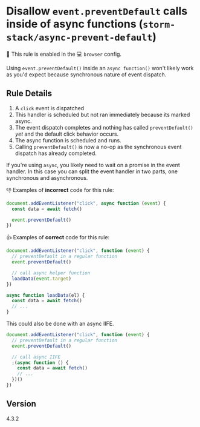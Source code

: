 # Disallow `event.preventDefault` calls inside of async functions (`storm-stack/async-prevent-default`)

💼 This rule is enabled in the 💻 `browser` config.

<!-- end auto-generated rule header -->

Using `event.preventDefault()` inside an `async function()` won't likely work as
you'd expect because synchronous nature of event dispatch.

## Rule Details

1. A `click` event is dispatched
2. This handler is scheduled but not ran immediately because its marked async.
3. The event dispatch completes and nothing has called `preventDefault()` _yet_
   and the default click behavior occurs.
4. The async function is scheduled and runs.
5. Calling `preventDefault()` is now a no-op as the synchronous event dispatch
   has already completed.

If you're using `async`, you likely need to wait on a promise in the event
handler. In this case you can split the event handler in two parts, one
synchronous and asynchronous.

👎 Examples of **incorrect** code for this rule:

```js
document.addEventListener("click", async function (event) {
  const data = await fetch()

  event.preventDefault()
})
```

👍 Examples of **correct** code for this rule:

```js
document.addEventListener("click", function (event) {
  // preventDefault in a regular function
  event.preventDefault()

  // call async helper function
  loadData(event.target)
})

async function loadData(el) {
  const data = await fetch()
  // ...
}
```

This could also be done with an async IIFE.

```js
document.addEventListener("click", function (event) {
  // preventDefault in a regular function
  event.preventDefault()

  // call async IIFE
  ;(async function () {
    const data = await fetch()
    // ...
  })()
})
```

## Version

4.3.2
